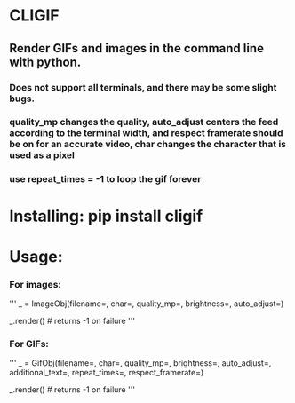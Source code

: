 # CLIGIF
## Render GIFs and images in the command line with python.
### Does not support all terminals, and there may be some slight bugs.
### quality_mp changes the quality, auto_adjust centers the feed according to the terminal width, and respect framerate should be on for an accurate video, char changes the character that is used as a pixel
### use repeat_times = -1 to loop the gif forever

# Installing: pip install cligif
# Usage:
### For images:
'''
_ = ImageObj(filename=<string>, char=<character>, quality_mp=<int>, brightness=<int>, auto_adjust=<boolean>)

_.render() # returns -1 on failure
'''
### For GIFs:
'''
_ = GifObj(filename=<string>, char=<character>, quality_mp=<int>, brightness=<int>, auto_adjust=<boolean>, additional_text=<string>, repeat_times=<int>, respect_framerate=<boolean>)

_.render() # returns -1 on failure
'''


